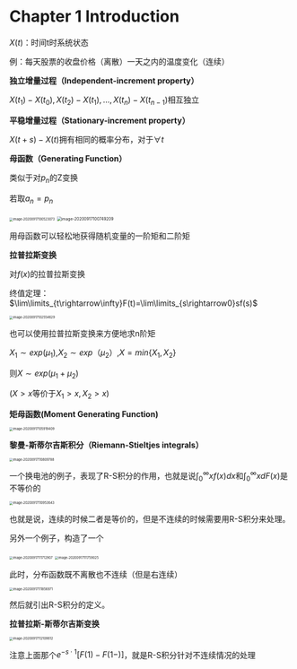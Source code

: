 # Chapter 1 Introduction

$X(t)$：时间t时系统状态

例：每天股票的收盘价格（离散）一天之内的温度变化（连续）

**独立增量过程（Independent-increment property）**

$X(t_1)-X(t_0),X(t_2)-X(t_1),...,X(t_n)-X(t_{n-1})$相互独立

**平稳增量过程（Stationary-increment property）**

$X(t+s)-X(t)$拥有相同的概率分布，对于$\forall t$

**母函数（Generating Function）**

类似于对$p_n$的Z变换

若取$a_n=p_n$

<img src="http://lqqnotes.oss-cn-beijing.aliyuncs.com/img/image-20200917100523073.png" alt="image-20200917100523073" style="zoom:40%;" />

<img src="http://lqqnotes.oss-cn-beijing.aliyuncs.com/img/image-20200917100749209.png" alt="image-20200917100749209" style="zoom:50%;" />

用母函数可以轻松地获得随机变量的一阶矩和二阶矩

**拉普拉斯变换**

对$f(x)$的拉普拉斯变换

终值定理：$\lim\limits_{t\rightarrow\infty}F(t)=\lim\limits_{s\rightarrow0}sf(s)$

<img src="http://lqqnotes.oss-cn-beijing.aliyuncs.com/img/image-20200917102554629.png" alt="image-20200917102554629" style="zoom:40%;" />

也可以使用拉普拉斯变换来方便地求n阶矩

$X_1\sim exp(\mu_1)$,$X_2\sim exp（\mu_2）$,$X=min\left\{X_1,X_2 \right\}$

则$X\sim exp(\mu_1+\mu_2)$

($X>x$等价于$X_1>x,X_2>x$)

**矩母函数(Moment Generating Function)**

<img src="http://lqqnotes.oss-cn-beijing.aliyuncs.com/img/image-20200917105919409.png" alt="image-20200917105919409" style="zoom:40%;" />

**黎曼-斯蒂尔吉斯积分（Riemann-Stieltjes integrals）**

<img src="http://lqqnotes.oss-cn-beijing.aliyuncs.com/img/image-20200917110809788.png" alt="image-20200917110809788" style="zoom:40%;" />

一个换电池的例子，表现了R-S积分的作用，也就是说$\int_0^\infty xf(x)dx$和$\int_0^\infty xdF(x)$是不等价的

<img src="http://lqqnotes.oss-cn-beijing.aliyuncs.com/img/image-20200917110953643.png" alt="image-20200917110953643" style="zoom:40%;" />

也就是说，连续的时候二者是等价的，但是不连续的时候需要用R-S积分来处理。

另外一个例子，构造了一个

<img src="http://lqqnotes.oss-cn-beijing.aliyuncs.com/img/image-20200917111712907.png" alt="image-20200917111712907" style="zoom:40%;" />

<img src="http://lqqnotes.oss-cn-beijing.aliyuncs.com/img/image-20200917111759025.png" alt="image-20200917111759025" style="zoom:40%;" />

此时，分布函数既不离散也不连续（但是右连续）

<img src="http://lqqnotes.oss-cn-beijing.aliyuncs.com/img/image-20200917111856971.png" alt="image-20200917111856971" style="zoom:40%;" />

然后就引出R-S积分的定义。

**拉普拉斯-斯蒂尔吉斯变换**

<img src="http://lqqnotes.oss-cn-beijing.aliyuncs.com/img/image-20200917112109612.png" alt="image-20200917112109612" style="zoom:40%;" />

注意上面那个$e^{-s\cdot1}[F(1)-F(1-)]$，就是R-S积分针对不连续情况的处理


